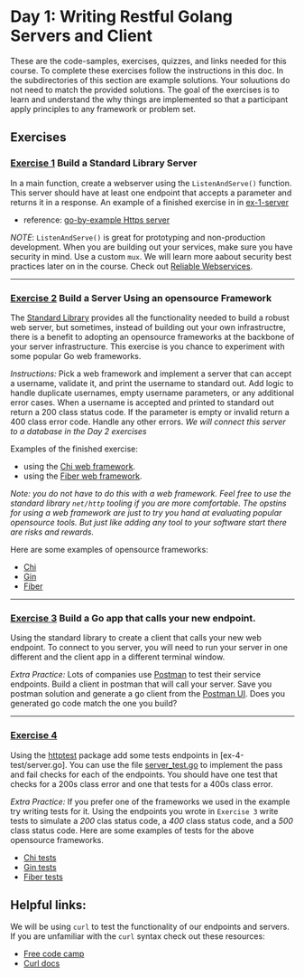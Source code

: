 # Day 1: Writing Restful Golang Servers and Client

These are the code-samples, exercises, quizzes, and links needed for this course. To complete these exercises follow the instructions in this doc. In the subdirectories of this section are example solutions. Your soluutions do not need to match the provided solutions. The goal of the exercises is to learn and understand the why things are implemented so that a participant apply principles to any framework or problem set.

## Exercises

### [Exercise 1](/ex-1-servers/server.go) Build a Standard Library Server

In a main function, create a webserver using the `ListenAndServe()` function. This server should have at least one endpoint that accepts a parameter and returns it in a response. An example of a finished exercise in in [ex-1-server](ex-1-servers/server.go)

* reference: [go-by-example Https server](https://gobyexample.com/http-servers)

_NOTE_: `ListenAndServe()` is great for prototyping and non-production development. When you are building out your services, make sure you have security in mind. Use a custom `mux`. We will learn more aabout security best practices later on in the course. Check out [Reliable Webservices](../reliable-webservice-go/README.md).

---

### [Exercise 2](/ex-2-web-frameworks/framework.go) Build a Server Using an opensource Framework

The [Standard Library](https://pkg.go.dev/net/http) provides all the functionality needed to build a robust web server, but sometimes, instead of building out your own infrastructre, there is a benefit to adopting an opensource frameworks at the backbone of your server infrastructure. This exercise is you chance to experiment with some popular Go web frameworks.

_Instructions:_ Pick a web framework and implement a server that can accept a username, validate it, and print the username to standard out. Add logic to handle duplicate usernames, empty username parameters, or any additional error cases. When a username is accepted and printed to standard out return a 200 class status code. If the parameter is empty or invalid return a 400 class error code. Handle any other errors. _We will connect this server to a database in the Day 2 exercises_

Examples of the finished exercise:

* using the [Chi web framework](/ex-2-webframeworks/framework.go).
* using the [Fiber web framework](/ex-2-fiber/fiber.go).

_*Note:* you do not have to do this with a web framework. Feel free to use the standard library `net/http` tooling if you are more comfortable. The opstins for using a web framework are just to try you hand at evaluating popular opensource tools. But just like adding any tool to your software start there are risks and rewards._

Here are some examples of opensource frameworks:

* [Chi](https://github.com/go-chi/chi)
* [Gin](https://github.com/gin-gonic/gin) <!-- uses it own context that predates context.Context-->
* [Fiber](https://github.com/gofiber/fiber) <!-- uses fasthhtp -->

---

### [Exercise 3](/ex-3-clients/client.go) Build a Go app that calls your new endpoint.

Using the standard library to create a client that calls your new web endpoint. To connect to you server, you will need to run your server in one different and the client app in a different terminal window.

_Extra Practice:_ Lots of companies use [Postman](https://www.postman.com/) to test their service endpoints. Build a client in postman that will call your server. Save you postman solution and generate a go client from the [Postman UI](https://learning.postman.com/docs/sending-requests/generate-code-snippets/). Does you generated go code match the one you build?

---

### [Exercise 4](/ex-4-test/framework_tests.go)

Using the [httptest](https://pkg.go.dev/net/http/httptest#example-ResponseRecorder) package add some tests endpoints in [ex-4-test/server.go]. You can use the file [server_test.go](ex-4-tests/server_test.go) to implement the pass and fail checks for each of the endpoints. You should have one test that checks for a 200s class error and one that tests for a 400s class error.

_Extra Practice:_ If you prefer one of the frameworks we used in the example try writing tests for it. Using the endpoints you wrote in `Exercise 3` write tests to simulate a _200_ clas status code, a _400_ class status code, and a _500_ class status code.
Here are some examples of tests for the above opensource frameworks.

* [Chi tests](https://go-chi.io/#/pages/testing)
* [Gin tests](https://gin-gonic.com/docs/testing/)
* [Fiber tests](https://docs.gofiber.io/api/app#test)

## Helpful links:

We will be using `curl` to test the functionality of our endpoints and servers. If you are unfamiliar with the `curl` syntax check out these resources:

* [Free code camp](https://www.freecodecamp.org/news/how-to-start-using-curl-and-why-a-hands-on-introduction-ea1c913caaaa/)
* [Curl docs](https://curl.se/docs/manual.html)

